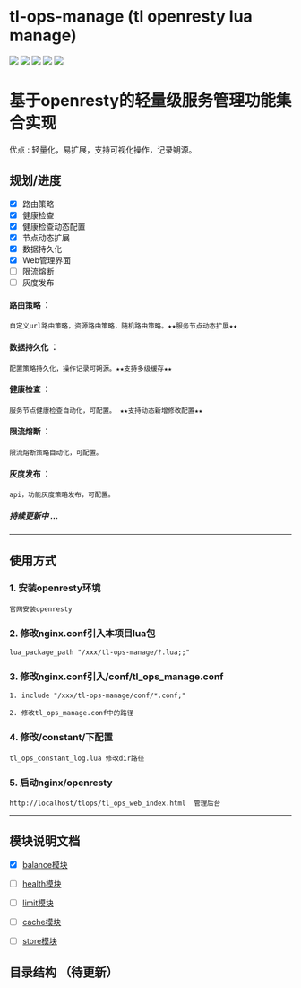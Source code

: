 # tl-ops-manage (tl openresty lua manage)

[![](https://img.shields.io/badge/base-openresty-blue)](https://openresty.org/cn/)
[![](https://img.shields.io/badge/dynamic%20conf-support-green)](https://github.com/iamtsm/tl-ops-manage)
[![](https://img.shields.io/badge/webmanage-support-green)](https://github.com/iamtsm/tl-ops-manage)
[![](https://img.shields.io/badge/healthcheck-support-green)](https://github.com/iamtsm/tl-ops-manage/blob/main/doc/tl-ops-health.md)
[![](https://img.shields.io/badge/balance-support-green)](https://github.com/iamtsm/tl-ops-manage/blob/main/doc/tl-ops-balance.md)

# 基于openresty的轻量级服务管理功能集合实现


优点 : 轻量化，易扩展，支持可视化操作，记录朔源。

## 规划/进度

- [x] 路由策略 
- [x] 健康检查
- [x] 健康检查动态配置
- [x] 节点动态扩展
- [x] 数据持久化
- [x] Web管理界面
- [ ] 限流熔断
- [ ] 灰度发布

#### 路由策略 ： 
    自定义url路由策略，资源路由策略，随机路由策略。★★服务节点动态扩展★★

#### 数据持久化 ：
    配置策略持久化，操作记录可朔源。★★支持多级缓存★★

#### 健康检查 ： 
    服务节点健康检查自动化，可配置。 ★★支持动态新增修改配置★★

#### 限流熔断 ：
    限流熔断策略自动化，可配置。

#### 灰度发布 ：
    api，功能灰度策略发布，可配置。

##### 持续更新中 ...


---------

## 使用方式

### 1. 安装openresty环境

    官网安装openresty

### 2. 修改nginx.conf引入本项目lua包

    lua_package_path "/xxx/tl-ops-manage/?.lua;;"

### 3. 修改nginx.conf引入/conf/tl_ops_manage.conf

    1. include "/xxx/tl-ops-manage/conf/*.conf;"

    2. 修改tl_ops_manage.conf中的路径

### 4. 修改/constant/下配置

    tl_ops_constant_log.lua 修改dir路径

### 5. 启动nginx/openresty

    http://localhost/tlops/tl_ops_web_index.html  管理后台

---------


## 模块说明文档

- [x] [balance模块](doc/tl-ops-balance.md)

- [ ] [health模块](doc/tl-ops-health.md)

- [ ] [limit模块](doc/tl-ops-limit.md)

- [ ] [cache模块](doc/tl-ops-cache.md)

- [ ] [store模块](doc/tl-ops-store.md)


## 目录结构 （待更新）



